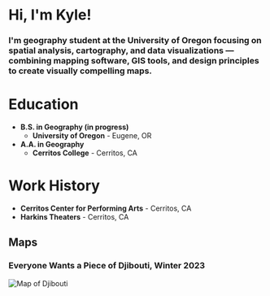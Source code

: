 # Hi, I'm Kyle!
### I'm geography student at the University of Oregon focusing on spatial analysis, cartography, and data visualizations — combining mapping software, GIS tools, and design principles to create visually compelling maps.

# Education
- **B.S. in Geography (in progress)**
  - **University of Oregon** - Eugene, OR
- **A.A. in Geography**
  - **Cerritos College** - Cerritos, CA

# Work History
- **Cerritos Center for Performing Arts** - Cerritos, CA
- **Harkins Theaters** - Cerritos, CA

## Maps
### Everyone Wants a Piece of Djibouti, Winter 2023
![Map of Djibouti](docs/kmarcelino_final.png)
